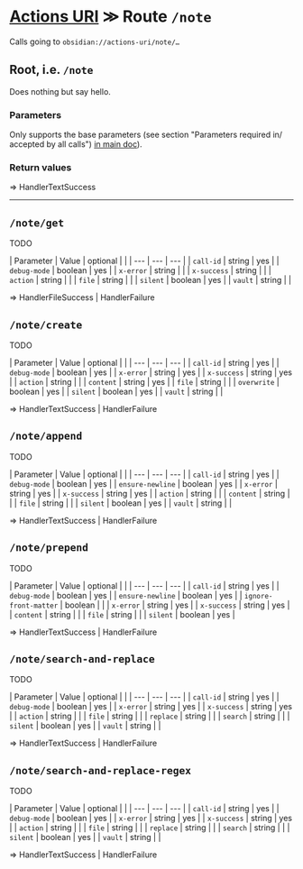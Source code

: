 # [Actions URI](index.md) ≫ Route `/note`
Calls going to `obsidian://actions-uri/note/…`


## Root, i.e. `/note`

Does nothing but say hello.

### Parameters
Only supports the base parameters (see section "Parameters required in/ accepted by all calls") [in main doc](index.md#parameters-required-in-accepted-by-all-calls)).

### Return values
=> HandlerTextSuccess

---

## `/note/get`
TODO

| Parameter | Value | optional | |
| --- | --- | --- |
| `call-id` | string | yes |
| `debug-mode` | boolean | yes |
| `x-error` | string |  |
| `x-success` | string |  |
| `action` | string |  |
| `file` | string |  |
| `silent` | boolean | yes |
| `vault` | string |  |

=> HandlerFileSuccess | HandlerFailure


## `/note/create`
TODO

| Parameter | Value | optional | |
| --- | --- | --- |
| `call-id` | string | yes |
| `debug-mode` | boolean | yes |
| `x-error` | string | yes |
| `x-success` | string | yes |
| `action` | string |  |
| `content` | string | yes |
| `file` | string |  |
| `overwrite` | boolean | yes |
| `silent` | boolean | yes |
| `vault` | string |  |

=> HandlerTextSuccess | HandlerFailure


## `/note/append`
TODO

| Parameter | Value | optional | |
| --- | --- | --- |
| `call-id` | string | yes |
| `debug-mode` | boolean | yes |
| `ensure-newline` | boolean | yes |
| `x-error` | string | yes |
| `x-success` | string | yes |
| `action` | string |  |
| `content` | string |  |
| `file` | string |  |
| `silent` | boolean | yes |
| `vault` | string |  |

=> HandlerTextSuccess | HandlerFailure


## `/note/prepend`
TODO

| Parameter | Value | optional | |
| --- | --- | --- |
| `call-id` | string | yes |
| `debug-mode` | boolean | yes |
| `ensure-newline` | boolean | yes |
| `ignore-front-matter` | boolean |  |
| `x-error` | string | yes |
| `x-success` | string | yes |
| `content` | string |  |
| `file` | string |  |
| `silent` | boolean | yes |

=> HandlerTextSuccess | HandlerFailure


## `/note/search-and-replace`
TODO

| Parameter | Value | optional | |
| --- | --- | --- |
| `call-id` | string | yes |
| `debug-mode` | boolean | yes |
| `x-error` | string | yes |
| `x-success` | string | yes |
| `action` | string |  |
| `file` | string |  |
| `replace` | string |  |
| `search` | string |  |
| `silent` | boolean | yes |
| `vault` | string |  |

=> HandlerTextSuccess | HandlerFailure


## `/note/search-and-replace-regex`
TODO

| Parameter | Value | optional | |
| --- | --- | --- |
| `call-id` | string | yes |
| `debug-mode` | boolean | yes |
| `x-error` | string | yes |
| `x-success` | string | yes |
| `action` | string |  |
| `file` | string |  |
| `replace` | string |  |
| `search` | string |  |
| `silent` | boolean | yes |
| `vault` | string |  |

=> HandlerTextSuccess | HandlerFailure
